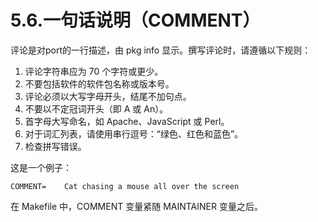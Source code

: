 # 5.6.一句话说明（COMMENT）

评论是对port的一行描述，由 pkg info 显示。撰写评论时，请遵循以下规则：

1. 评论字符串应为 70 个字符或更少。
2. 不要包括软件的软件包名称或版本号。
3. 评论必须以大写字母开头，结尾不加句点。
4. 不要以不定冠词开头（即 A 或 An）。
5. 首字母大写命名，如 Apache、JavaScript 或 Perl。
6. 对于词汇列表，请使用串行逗号：“绿色、红色和蓝色”。
7. 检查拼写错误。

这是一个例子：

```
COMMENT=	Cat chasing a mouse all over the screen
```

在 Makefile 中，COMMENT 变量紧随 MAINTAINER 变量之后。
